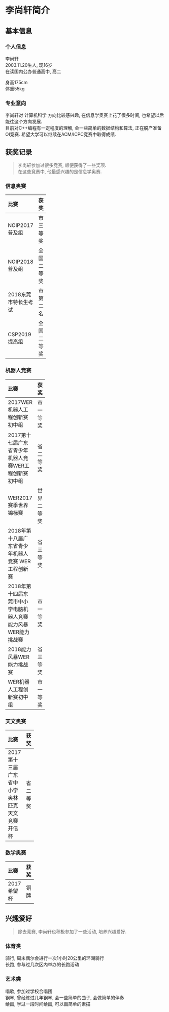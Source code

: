 # 李尚轩简介

<style>
table th:nth-of-type(1) {
    width: 15pt;
}
table th:nth-of-type(2) {
    width: 1pt;
}
</style>

## 基本信息

### 个人信息

李尚轩  
2003.11.20生人, 现16岁  
在读国内公办普通高中, 高二

身高175cm  
体重55kg

### 专业意向

李尚轩对 计算机科学 方向比较感兴趣, 在信息学奥赛上花了很多时间, 也希望以后能往这个方向发展.  
目前对C++编程有一定程度的理解, 会一些简单的数据结构和算法, 正在脱产准备OI竞赛. 希望大学可以继续在ACM/ICPC竞赛中取得成绩.

## 获奖记录

> 李尚轩参加过很多竞赛, 顺便获得了一些奖项.  
> 在这些竞赛中, 他最感兴趣的是信息学奥赛.

### 信息奥赛

比赛 | 获奖 
:- | :- 
NOIP2017普及组 | 市三等奖  
NOIP2018普及组 | 全国二等奖  
2018东莞市特长生考试 | 市第二名  
CSP2019提高组 | 全国二等奖

### 机器人竞赛

比赛 | 获奖 
:- | :- 
2017WER机器人工程创新赛初中组 | 市一等奖  
2017第十七届广东省青少年机器人竞赛WER工程创新赛初中组 | 省二等奖  
WER2017赛季世界锦标赛 | 世界二等奖  
2018年第十八届广东省青少年机器人竞赛 WER工程创新赛 | 省三等奖  
2018年第十四届东莞市中小学电脑机器人竞赛 能力风暴WER能力挑战赛 | 市一等奖  
2018能力风暴WER能力挑战赛 | 省三等奖  
WER机器人工程创新赛初中组 | 市一等奖

### 天文奥赛

比赛 | 获奖 
:- | :- 
2017第十三届广东省中小学奥林匹克天文竞赛开信杯 | 省二等奖

### 数学奥赛

比赛 | 获奖 
:- | :- 
2017希望杯 |铜牌

## 兴趣爱好

> 除去竞赛, 李尚轩也积极参加了一些活动, 培养兴趣爱好.

### 体育类

骑行, 周末偶尔会进行一次1小时20公里的环湖骑行  
长跑, 参与过几次区内举办的长跑活动

### 艺术类

唱歌, 参加过学校合唱团  
钢琴, 曾经练过几年钢琴, 会一些简单的曲子, 会做简单的伴奏  
绘画, 学过一段时间绘画, 可以画简单的素描
